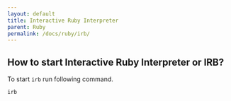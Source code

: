 ```yaml
---
layout: default
title: Interactive Ruby Interpreter
parent: Ruby
permalink: /docs/ruby/irb/
---
```


## How to start Interactive Ruby Interpreter or  IRB?

To start `irb` run following command.

````
irb
````
